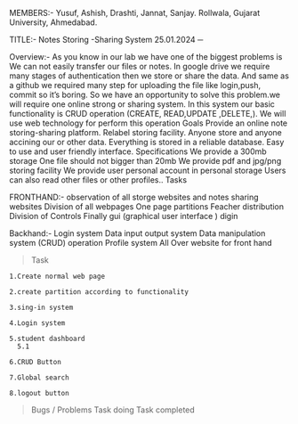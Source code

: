 MEMBERS:-
Yusuf,
Ashish, 
Drashti, 
Jannat, 
Sanjay.
Rollwala, Gujarat University,
Ahmedabad.

TITLE:- Notes Storing -Sharing System 
25.01.2024
─

Overview:-
As you know in our lab we have one of the biggest problems is We can not easily transfer our files or notes. In google drive we require many stages of authentication then we store or share the data. And same as a github we required many step for uploading the file like login,push, commit so it’s boring.
So we have an opportunity to solve this problem.we will require one online strong or sharing system. In this system our basic functionality is CRUD operation (CREATE, READ,UPDATE ,DELETE,).
We will use web technology for perform this operation
Goals
Provide an online note storing-sharing platform.
Relabel storing facility.
Anyone store and anyone accining our or other data.
Everything is stored in a reliable database.
Easy to use and user friendly interface.
Specifications
We provide a 300mb storage
One file should not bigger than 20mb
We provide pdf and jpg/png storing facility
We provide user personal account in personal storage
Users can also read other files or other profiles..
Tasks 

FRONTHAND:-
observation of all storge websites and notes sharing websites 
Division of all webpages 
One page partitions
Feacher distribution
Division of Controls
Finally gui (graphical user interface ) digin 

Backhand:-
Login system
Data input output system
Data manipulation system (CRUD) operation 
Profile system
All Over website  for front hand 


> Task

    1.Create normal web page
    
    2.create partition according to functionality
    
    3.sing-in system
    
    4.Login system
    
    5.student dashboard
      5.1 
    
    6.CRUD Button
    
    7.Global search
    
    8.logout button 

> Bugs / Problems 
> Task doing 
> Task completed 


















